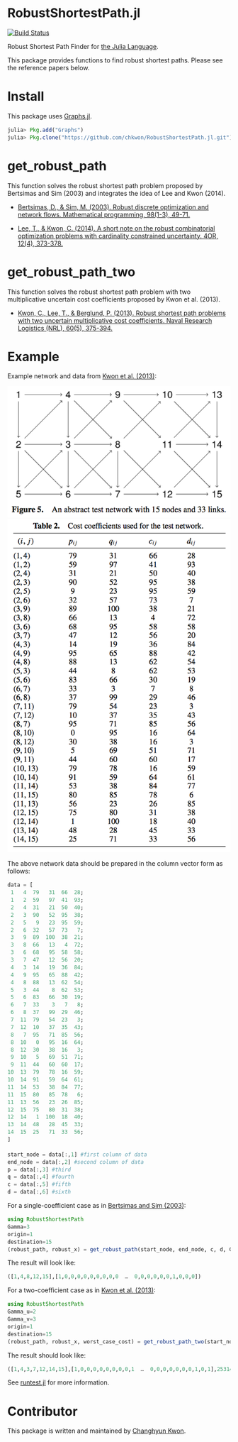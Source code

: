 # RobustShortestPath.jl

[![Build Status](https://travis-ci.org/chkwon/RobustShortestPath.jl.svg?branch=master)](https://travis-ci.org/chkwon/RobustShortestPath.jl)

Robust Shortest Path Finder for [the Julia Language](http://julialang.org).

This package provides functions to find robust shortest paths. Please see the reference papers below.

<!--
# get_shortest_path

This provides an interface to Dijkstra's method from the [Graphs.jl](https://github.com/JuliaLang/Graphs.jl) package.
-->
# Install

This package uses [Graphs.jl](https://github.com/JuliaLang/Graphs.jl).

```julia
julia> Pkg.add("Graphs")
julia> Pkg.clone("https://github.com/chkwon/RobustShortestPath.jl.git")
```

# get_robust_path

This function solves the robust shortest path problem proposed by Bertsimas and Sim (2003) and integrates the idea of Lee and Kwon (2014).


- [Bertsimas, D., & Sim, M. (2003). Robust discrete optimization and network flows. Mathematical programming, 98(1-3), 49-71.](http://link.springer.com/article/10.1007/s10107-003-0396-4)

- [Lee, T., & Kwon, C. (2014). A short note on the robust combinatorial optimization problems with cardinality constrained uncertainty. 4OR, 12(4), 373-378.](http://link.springer.com/article/10.1007/s10288-014-0270-7)

# get_robust_path_two

This function solves the robust shortest path problem with two multiplicative uncertain cost coefficients proposed by Kwon et al. (2013).

- [Kwon, C., Lee, T., & Berglund, P. (2013). Robust shortest path problems with two uncertain multiplicative cost coefficients. Naval Research Logistics (NRL), 60(5), 375-394.](http://onlinelibrary.wiley.com/doi/10.1002/nav.21540/full)


# Example

Example network and data from [Kwon et al. (2013)](http://onlinelibrary.wiley.com/doi/10.1002/nav.21540/full):

<img src="network.png">

<img src="data.png">

The above network data should be prepared in the column vector form as follows:
```julia
data = [
 1   4  79   31  66  28;
 1   2  59   97  41  93;
 2   4  31   21  50  40;
 2   3  90   52  95  38;
 2   5   9   23  95  59;
 2   6  32   57  73   7;
 3   9  89  100  38  21;
 3   8  66   13   4  72;
 3   6  68   95  58  58;
 3   7  47   12  56  20;
 4   3  14   19  36  84;
 4   9  95   65  88  42;
 4   8  88   13  62  54;
 5   3  44    8  62  53;
 5   6  83   66  30  19;
 6   7  33    3   7   8;
 6   8  37   99  29  46;
 7  11  79   54  23   3;
 7  12  10   37  35  43;
 8   7  95   71  85  56;
 8  10   0   95  16  64;
 8  12  30   38  16   3;
 9  10   5   69  51  71;
 9  11  44   60  60  17;
10  13  79   78  16  59;
10  14  91   59  64  61;
11  14  53   38  84  77;
11  15  80   85  78   6;
11  13  56   23  26  85;
12  15  75   80  31  38;
12  14   1  100  18  40;
13  14  48   28  45  33;
14  15  25   71  33  56;
]

start_node = data[:,1] #first column of data
end_node = data[:,2] #second column of data
p = data[:,3] #third
q = data[:,4] #fourth
c = data[:,5] #fifth
d = data[:,6] #sixth
```

For a single-coefficient case as in [Bertsimas and Sim (2003)](http://link.springer.com/article/10.1007/s10107-003-0396-4):
```julia
using RobustShortestPath
Gamma=3
origin=1
destination=15
(robust_path, robust_x) = get_robust_path(start_node, end_node, c, d, Gamma, origin, destination)
```
The result will look like:
```julia
([1,4,8,12,15],[1,0,0,0,0,0,0,0,0,0  …  0,0,0,0,0,0,1,0,0,0])
```

For a two-coefficient case as in [Kwon et al. (2013)](http://onlinelibrary.wiley.com/doi/10.1002/nav.21540/full):
```julia
using RobustShortestPath
Gamma_u=2
Gamma_v=3
origin=1
destination=15
(robust_path, robust_x, worst_case_cost) = get_robust_path_two(start_node, end_node, p, q, c, d, Gamma_u, Gamma_v, origin, destination)
```
The result should look like:
```julia
([1,4,3,7,12,14,15],[1,0,0,0,0,0,0,0,0,1  …  0,0,0,0,0,0,0,1,0,1],25314.0)
```

See [runtest.jl](https://github.com/chkwon/RobustShortestPath.jl/blob/master/test/runtests.jl) for more information.


# Contributor
This package is written and maintained by [Changhyun Kwon](http://www.chkwon.net).
